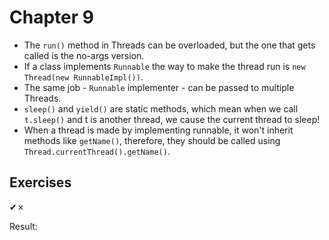 Chapter 9
=========

* The `run()` method in Threads can be overloaded, but the one that gets called is the no-args version.
* If a class implements `Runnable` the way to make the thread run is `new Thread(new RunnableImpl())`.
* The same job - `Runnable` implementer - can be passed to multiple Threads.
* `sleep()` and `yield()` are static methods, which mean when we call `t.sleep()` and t is another thread, we cause the current thread to sleep!
* When a thread is made by implementing runnable, it won't inherit methods like `getName()`, therefore, they should be called using `Thread.currentThread().getName()`.

Exercises
---------
✔✗

Result: 
